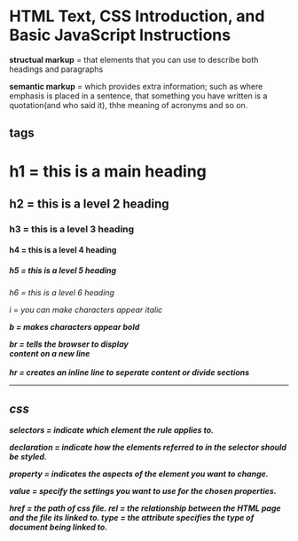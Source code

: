 # HTML Text, CSS Introduction, and Basic JavaScript Instructions

**structual markup** = that elements that you can use to describe both headings and paragraphs

**semantic markup** = which provides extra information; such as where emphasis is placed in a sentence, that something you have written is a quotation(and who said it), thhe meaning of acronyms and so on.

## tags

<h1> h1  = this is a main heading
<h2> h2  = this is a level 2 heading
<h3> h3  = this is a level 3 heading
<h4> h4 = this is a level 4 heading
<h5> h5 = this is a level 5 heading
<h6> h6 = this is a level 6 heading
 <br />

<i> i = you can make characters appear italic

<b> b = makes characters appear bold

br = tells the browser to display <br /> content on a new line <br /> <br />
hr = creates an inline line to seperate content or divide sections

<hr />

## css

**selectors** = indicate which element the rule applies to.

**declaration** = indicate how the elements referred to in the selector should be styled.

**property** = indicates the aspects of the element you want to change.

**value** = specify the settings you want to use for the chosen properties.

**href** = the path of css file.
**rel** = the relationship between the HTML page and the file its linked to.
**type** = the attribute specifies the type of document being linked to.
